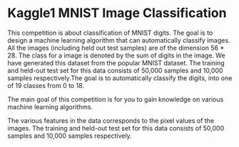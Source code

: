# Kaggle1 MNIST Image Classification
This competition is about classification of MNIST digits. The goal is to design a machine learning algorithm that can automatically classify images. All the images (including held out test samples) are of the dimension 56 * 28. The class for a image is denoted by the sum of digits in the image. We have generated this dataset from the popular MNIST dataset. The training and held-out test set for this data consists of 50,000 samples and 10,000 samples respectively.The goal is to automatically classify the digits, into one of 19 classes from 0 to 18.

The main goal of this competition is for you to gain knowledge on various machine learning algorithms.

The various features in the data corresponds to the pixel values of the images. The training and held-out test set
for this data consists of 50,000 samples and 10,000 samples respectively.
